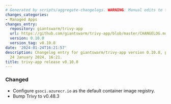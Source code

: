 ```yaml
---
# Generated by scripts/aggregate-changelogs. WARNING: Manual edits to this files will be overwritten.
changes_categories:
- Managed Apps
changes_entry:
  repository: giantswarm/trivy-app
  url: https://github.com/giantswarm/trivy-app/blob/master/CHANGELOG.md#0100---2024-01-24
  version: 0.10.0
  version_tag: v0.10.0
date: '2024-01-24T16:21:57'
description: Changelog entry for giantswarm/trivy-app version 0.10.0, published on
  24 January 2024, 16:21.
title: trivy-app release v0.10.0
---
```


### Changed
- Configure `gsoci.azurecr.io` as the default container image registry.
- Bump Trivy to v0.48.3
